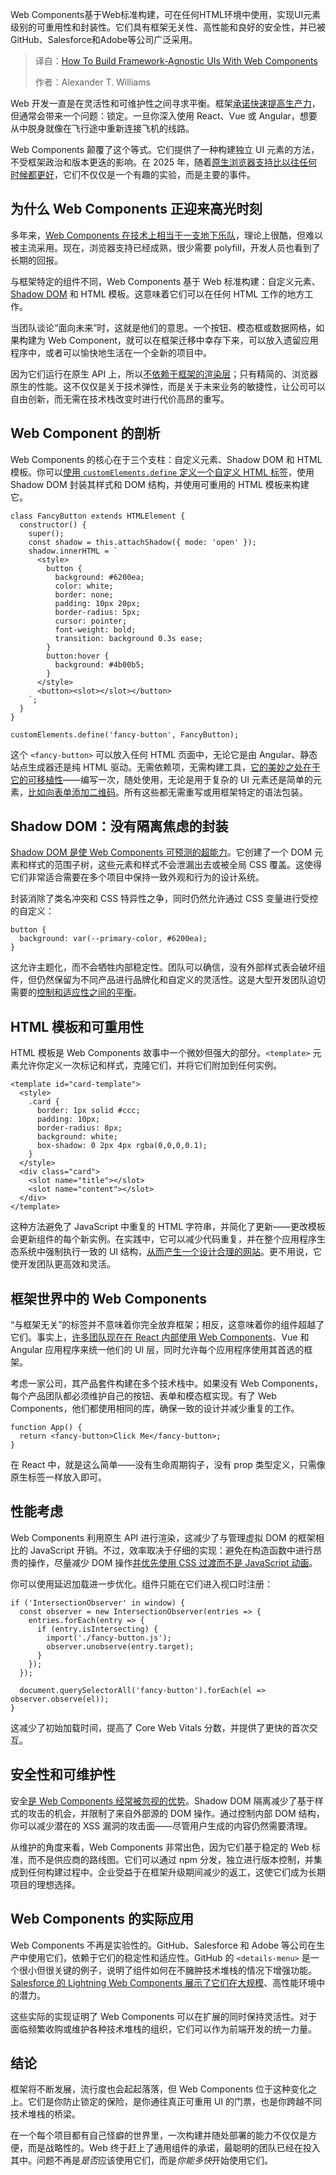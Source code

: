 <!--
title: Web Components：构建与框架无关的用户界面
cover: https://cdn.thenewstack.io/media/2025/08/7be46a3f-getty-images-btckrucppmi-unsplash.jpg
summary: Web Components基于Web标准构建，可在任何HTML环境中使用，实现UI元素级别的可重用性和封装性。它们具有框架无关性、高性能和良好的安全性，并已被GitHub、Salesforce和Adobe等公司广泛采用。
-->

Web Components基于Web标准构建，可在任何HTML环境中使用，实现UI元素级别的可重用性和封装性。它们具有框架无关性、高性能和良好的安全性，并已被GitHub、Salesforce和Adobe等公司广泛采用。

> 译自：[How To Build Framework-Agnostic UIs With Web Components](https://thenewstack.io/how-to-build-framework-agnostic-uis-with-web-components/)
> 
> 作者：Alexander T. Williams

Web 开发一直是在灵活性和可维护性之间寻求平衡。框架[承诺快速提高生产力](https://thenewstack.io/optimizing-for-developer-productivity-creates-a-winning-devex/)，但通常会带来一个问题：锁定。一旦你深入使用 React、Vue 或 Angular，想要从中脱身就像在飞行途中重新连接飞机的线路。

Web Components 颠覆了这个等式。它们提供了一种构建独立 UI 元素的方法，不受框架政治和版本更迭的影响。在 2025 年，随着[原生浏览器支持比以往任何时候都更好](https://thenewstack.io/why-react-is-no-longer-the-undisputed-champion-of-javascript/)，它们不仅仅是一个有趣的实验，而是主要的事件。

## 为什么 Web Components 正迎来高光时刻

多年来，[Web Components 在技术上相当于一支地下乐队](https://thenewstack.io/introduction-to-web-components-and-how-to-start-using-them/)，理论上很酷，但难以被主流采用。现在，浏览器支持已经成熟，很少需要 polyfill，开发人员也看到了长期的回报。

与框架特定的组件不同，Web Components 基于 Web 标准构建：自定义元素、[Shadow DOM](https://developer.mozilla.org/en-US/docs/Web/API/Web_components/Using_shadow_DOM) 和 HTML 模板。这意味着它们可以在任何 HTML 工作的地方工作。

当团队谈论“面向未来”时，这就是他们的意思。一个按钮、模态框或数据网格，如果构建为 Web Component，就可以在框架迁移中幸存下来，可以放入遗留应用程序中，或者可以愉快地生活在一个全新的项目中。

因为它们运行在原生 API 上，所以[不依赖于框架的渲染层](https://www.smashingmagazine.com/2025/03/web-components-vs-framework-components/)；只有精简的、浏览器原生的性能。这不仅仅是关于技术弹性，而是关于未来业务的敏捷性，让公司可以自由创新，而无需在技术栈改变时进行代价高昂的重写。

## Web Component 的剖析

Web Components 的核心在于三个支柱：自定义元素、Shadow DOM 和 HTML 模板。你可以[使用 `customElements.define` 定义一个自定义 HTML 标签](https://developer.mozilla.org/en-US/docs/Web/API/Web_components/Using_custom_elements)，使用 Shadow DOM 封装其样式和 DOM 结构，并使用可重用的 HTML 模板来构建它。

```
class FancyButton extends HTMLElement {
  constructor() {
    super();
    const shadow = this.attachShadow({ mode: 'open' });
    shadow.innerHTML = `
      <style>
        button {
          background: #6200ea;
          color: white;
          border: none;
          padding: 10px 20px;
          border-radius: 5px;
          cursor: pointer;
          font-weight: bold;
          transition: background 0.3s ease;
        }
        button:hover {
          background: #4b00b5;
        }
      </style>
      <button><slot></slot></button>
    `;
  }
}

customElements.define('fancy-button', FancyButton);
```

这个 `<fancy-button>` 可以放入任何 HTML 页面中，无论它是由 Angular、静态站点生成器还是纯 HTML 驱动。无需依赖项，无需构建工具，[它的美妙之处在于它的可移植性](https://hawkticehurst.com/2023/12/portable-html-web-components/)——编写一次，随处使用，无论是用于复杂的 UI 元素还是简单的元素，[比如向表单添加二维码](https://www.uniqode.com/blog/lead-generation/how-to-create-a-qr-code-for-a-google-form)。所有这些都无需重写或用框架特定的语法包装。

## Shadow DOM：没有隔离焦虑的封装

[Shadow DOM 是使 Web Components 可预测的超能力](https://www.thisdot.co/blog/a-tale-of-form-autofill-litelement-and-the-shadow-dom)。它创建了一个 DOM 元素和样式的范围子树，这些元素和样式不会泄漏出去或被全局 CSS 覆盖。这使得它们非常适合需要在多个项目中保持一致外观和行为的设计系统。

封装消除了类名冲突和 CSS 特异性之争，同时仍然允许通过 CSS 变量进行受控的自定义：

```
button {
  background: var(--primary-color, #6200ea);
}
```

这允许主题化，而不会牺牲内部稳定性。团队可以确信，没有外部样式表会破坏组件，但仍然保留为不同产品进行品牌化和自定义的灵活性。这是大型开发团队迫切需要的[控制和适应性之间的平衡](https://thenewstack.io/how-to-use-ai-to-design-intelligent-adaptable-infrastructure/)。

## HTML 模板和可重用性

HTML 模板是 Web Components 故事中一个微妙但强大的部分。`<template>` 元素允许你定义一次标记和样式，克隆它们，并将它们附加到任何实例。

```
<template id="card-template">
  <style>
    .card {
      border: 1px solid #ccc;
      padding: 10px;
      border-radius: 8px;
      background: white;
      box-shadow: 0 2px 4px rgba(0,0,0,0.1);
    }
  </style>
  <div class="card">
    <slot name="title"></slot>
    <slot name="content"></slot>
  </div>
</template>
```

这种方法避免了 JavaScript 中重复的 HTML 字符串，并简化了更新——更改模板会更新组件的每个新实例。在实践中，它可以减少代码重复，并在整个应用程序生态系统中强制执行一致的 UI 结构，[从而产生一个设计合理的网站](https://bluetree.digital/website-design-tips/)。更不用说，它使开发团队更高效和灵活。

## 框架世界中的 Web Components

“与框架无关”的标签并不意味着你完全放弃框架；相反，这意味着你的组件超越了它们。事实上，[许多团队现在在 React 内部使用 Web Components](https://www.uxpin.com/studio/blog/react-vs-web-components/)、Vue 和 Angular 应用程序来统一他们的 UI 层，同时允许每个应用程序使用其首选的框架。

考虑一家公司，其产品套件构建在多个技术栈中。如果没有 Web Components，每个产品团队都必须维护自己的按钮、表单和模态框实现。有了 Web Components，他们都使用相同的库，确保一致的设计并减少重复的工作。

```
function App() {
  return <fancy-button>Click Me</fancy-button>;
}
```

在 React 中，就是这么简单——没有生命周期钩子，没有 prop 类型定义，只需像原生标签一样放入即可。

## 性能考虑

Web Components 利用原生 API 进行渲染，这减少了与管理虚拟 DOM 的框架相比的 JavaScript 开销。不过，效率取决于仔细的实现：避免在构造函数中进行昂贵的操作，尽量减少 DOM 操作[并优先使用 CSS 过渡而不是 JavaScript 动画](https://developer.mozilla.org/en-US/docs/Web/Performance/Guides/CSS_JavaScript_animation_performance)。

你可以使用延迟加载进一步优化。组件只能在它们进入视口时注册：

```
if ('IntersectionObserver' in window) {
  const observer = new IntersectionObserver(entries => {
    entries.forEach(entry => {
      if (entry.isIntersecting) {
        import('./fancy-button.js');
        observer.unobserve(entry.target);
      }
    });
  });

  document.querySelectorAll('fancy-button').forEach(el => observer.observe(el));
}
```

这减少了初始加载时间，提高了 Core Web Vitals 分数，并提供了更快的首次交互。

## 安全性和可维护性

安全[是 Web Components 经常被忽视的优势](https://nolanlawson.com/2024/09/28/web-components-are-okay/)。Shadow DOM 隔离减少了基于样式的攻击的机会，并限制了来自外部源的 DOM 操作。通过控制内部 DOM 结构，你可以减少潜在的 XSS 漏洞的攻击面——尽管用户生成的内容仍然需要清理。

从维护的角度来看，Web Components 非常出色，因为它们基于稳定的 Web 标准，而不是供应商的路线图。它们可以通过 npm 分发，独立进行版本控制，并集成到任何构建过程中。企业受益于在框架升级期间减少的返工，这使它们成为长期项目的理想选择。

## Web Components 的实际应用

Web Components 不再是实验性的。GitHub、Salesforce 和 Adobe 等公司在生产中使用它们，依赖于它们的稳定性和适应性。GitHub 的 `<details-menu>` 是一个很小但很关键的例子，说明了组件如何在不臃肿技术堆栈的情况下增强功能。[Salesforce 的 Lightning Web Components 展示了它们在大规模](https://developer.salesforce.com/developer-centers/lightning-web-components)、高性能环境中的潜力。

这些实际的实现证明了 Web Components 可以在扩展的同时保持灵活性。对于面临频繁收购或维护各种技术堆栈的组织，它们可以作为前端开发的统一力量。

## 结论

框架将不断发展，流行度也会起起落落，但 Web Components 位于这种变化之上。它们是你防止锁定的保险，是你通往真正可重用 UI 的门票，也是你跨越不同技术堆栈的桥梁。

在一个每个项目都有自己怪癖的世界里，一次构建并随处部署的能力不仅仅是方便，而是战略性的。Web 终于赶上了通用组件的承诺，最聪明的团队已经在投入其中。问题不再是*是否*应该使用它们，而是*你能多快*开始使用它们。